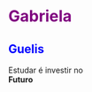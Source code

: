 <html> 
<head>
    <h1> <span style="color: purple"> Gabriela </span></h1>
<h2> <span style="color: blue;"> Guelis</h2>
</head>
<body>
    <p> Estudar é investir no<br><strong> Futuro </strong> </p>
    
</body>
